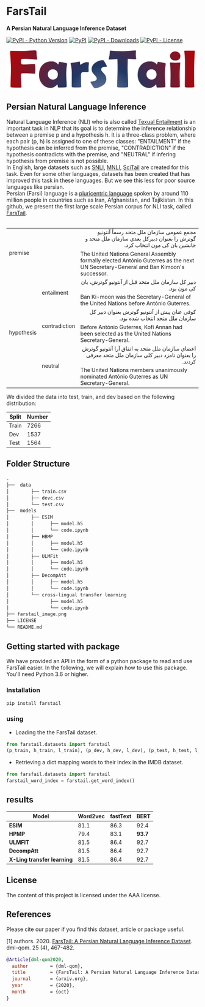 # FarsTail
**A Persian Natural Language Inference Dataset**


[![PyPI - Python Version](https://img.shields.io/pypi/pyversions/farstail?color=red)](https://pypi.org/project/farstail/)
[![PyPI](https://img.shields.io/pypi/v/farstail)](https://pypi.org/project/farstail/)
[![PyPI - Downloads](https://img.shields.io/pypi/dm/farstail?color=Purple)](https://pypi.org/project/farstail/)
[![PyPI - License](https://img.shields.io/pypi/l/farstail)](https://pypi.org/project/farstail/)

![alt-text](./farstail.png)
## Persian Natural Language Inference
Natural Language Inference (NLI) who is also called [Texual Entailment](https://en.wikipedia.org/wiki/Textual_entailment) is an important task in NLP that its goal is to determine the inference relationship between a premise p and a hypothesis h. It is a three-class problem, where each pair (p, h) is assigned to one of these classes: "ENTAILMENT" if the hypothesis can be inferred from the premise, "CONTRADICTION" if the hypothesis contradicts with the premise, and "NEUTRAL" if infering hypothesis from premise is not possible.
<br>In English, large datasets such as [SNLI](https://www.aclweb.org/anthology/D15-1075/), [MNLI](https://www.aclweb.org/anthology/N18-1101/), [SciTail](https://www.aaai.org/ocs/index.php/AAAI/AAAI18/paper/viewFile/17368/16067) are created for this task. Even for some other languages, datasets has been created that has improved this task in these languages. But we see this less for poor source languages like persian.
<br>Persian (Farsi) language is a [pluricentric language](https://en.wikipedia.org/wiki/Pluricentric_language) spoken by around 110 million people in countries such as Iran, Afghanistan, and Tajikistan. In this github, we present the first large scale Persian corpus for NLI task, called [FarsTail](https://arxiv.org/).
<br>
<br>
<table class="tg">
  <tr>
    <td class="tg-lboi" colspan="2" rowspan="2">premise</td>
    <td class="tg-lboi" align="right" dir="rtl">مجمع عمومی سازمان ملل متحد رسماً آنتونیو گوترش را بعنوان دبیرکل بعدي سازمان ملل متحد و جانشین بان کی مون انتخاب کرد.</td>
  </tr>
  <tr>
    <td class="tg-lboi">The United Nations General Assembly formally elected António Guterres as the next UN Secretary-General and Ban Kimoon's successor.</td>
  </tr>
  <tr>
    <td class="tg-lboi" rowspan="6">hypothesis</td>
    <td class="tg-lboi" rowspan="2">entailment</td>
    <td class="tg-lboi" align="right" dir="rtl">دبیر کل سازمان ملل متحد قبل از آنتونیو گوترش، بان کی مون بود.</td>
  </tr>
  <tr>
    <td class="tg-lboi">Ban Ki-moon was the Secretary-General of the United Nations before António Guterres.</td>
  </tr>
  <tr>
    <td class="tg-0pky" rowspan="2">contradiction</td>
    <td class="tg-0pky" align="right" dir="rtl">کوفی عنان پیش از آنتونیو گوترش بعنوان دبیر کل سازمان ملل متحد انتخاب شده بود.</td>
  </tr>
  <tr>
    <td class="tg-0pky">Before António Guterres, Kofi Annan had been selected as the United Nations Secretary-General.</td>
  </tr>
  <tr>
    <td class="tg-0pky" rowspan="2">neutral</td>
    <td class="tg-0pky" align="right" dir="rtl">اعضاي سازمان ملل متحد به اتفاق آرا آنتونیو گوترش را بعنوان نامزد دبیر کلی سازمان ملل متحد معرفی کردند.</td>
  </tr>
  <tr>
    <td class="tg-0pky">The United Nations members unanimously nominated António Guterres as UN Secretary-General.</td>
  </tr>
</table>

We divided the data into test, train, and dev based on the following distribution:

| Split |     Number   |
|-------|--------------|
| Train |     7266     |
| Dev   |     1537     |
| Test  |     1564     |

## Folder Structure

```bash
.
├──  data
│        ├── train.csv
│        ├── devc.csv
│        └── test.csv
├──  models
│        ├── ESIM
│        │      ├── model.h5
│        │      └── code.ipynb
│        ├── HBMP
│        │      ├── model.h5
│        │      └── code.ipynb
│        ├── ULMFit
│        │      ├── model.h5
│        │      └── code.ipynb
│        ├── DecompAtt
│        │      ├── model.h5
│        │      └── code.ipynb
│        └── cross-lingual transfer learning
│               ├── model.h5
│               └── code.ipynb
├── farstail_image.png
├── LICENSE
└── README.md
```

## Getting started with package
We have provided an API in the form of a python package to read and use FarsTail easier. In the following, we will explain how to use this package.
<br>You'll need Python 3.6 or higher.
### Installation
```
pip install farstail
```
### using
* Loading the the FarsTail dataset.
```python
from farstail.datasets import farstail
(p_train, h_train, l_train), (p_dev, h_dev, l_dev), (p_test, h_test, l_test) = farstail.load_data()
```

* Retrieving a dict mapping words to their index in the IMDB dataset.
```python
from farsfail.datasets import farstail
farstail_word_index = farstail.get_word_index()
```

## results
|Model | Word2vec | fastText | BERT |
| --- | --- | --- | --- |
|**ESIM** | 81.1 | 86.3 | 92.4 |
|**HPMP** | 79.4 | 83.1 | **93.7** |
|**ULMFIT** | 81.5 | 86.4 | 92.7 |
|**DecompAtt** | 81.5 | 86.4 | 92.7 |
|**X-Ling transfer learning** | 81.5 | 86.4 | 92.7 |


## License
The content of this project is licensed under the AAA license.

## References

Please cite our paper if you find this dataset, article or package useful.

[1] authors. 2020. [FarsTail: A Persian Natural Language Inference Dataset](https://arxiv.org/). dml-qom. 25 (4), 467-482.

```bibtex
@Article{dml-qom2020,
  author        = {dml-qom},
  title         = {FarsTail: A Persian Natural Language Inference Dataset},
  journal       = {arxiv.org},
  year          = {2020},
  month         = {oct}
}
```
